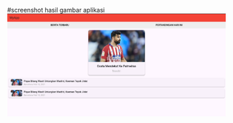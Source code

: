 #screenshot hasil gambar aplikasi
![alt text](https://github.com/Morello07/Android1/blob/main/Screenshot%202024-09-03%20110849.png?raw=true)
